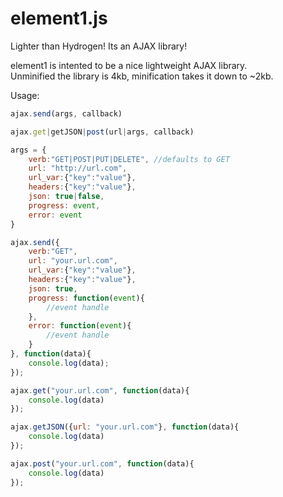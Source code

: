 element1.js
===========

Lighter than Hydrogen! Its an AJAX library!

element1 is intented to be a nice lightweight AJAX library.  
Unminified the library is 4kb, minification takes it down to ~2kb.

Usage:
```javascript
ajax.send(args, callback)

ajax.get|getJSON|post(url|args, callback)

args = {
	verb:"GET|POST|PUT|DELETE", //defaults to GET
	url: "http://url.com",
	url_var:{"key":"value"},
	headers:{"key":"value"},
	json: true|false,
	progress: event,
	error: event
}

ajax.send({
	verb:"GET",
	url: "your.url.com",
	url_var:{"key":"value"},
	headers:{"key":"value"},
	json: true,
	progress: function(event){
		//event handle
	},
	error: function(event){
		//event handle
	}
}, function(data){
	console.log(data);
});

ajax.get("your.url.com", function(data){
	console.log(data)
});

ajax.getJSON({url: "your.url.com"}, function(data){
	console.log(data)
});

ajax.post("your.url.com", function(data){
	console.log(data)
});
```